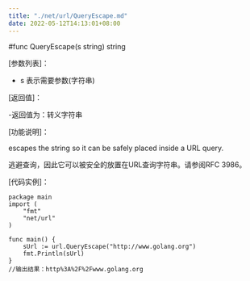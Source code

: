 ```yaml
---
title: "./net/url/QueryEscape.md"
date: 2022-05-12T14:13:01+08:00
---
```

#func QueryEscape(s string) string

[参数列表]：

- s 表示需要参数(字符串) 

[返回值]：

-返回值为：转义字符串

[功能说明]：

escapes the string so it can be safely placed inside a URL query.

逃避查询，因此它可以被安全的放置在URL查询字符串。请参阅RFC 3986。

[代码实例]：

	package main	
	import (
		"fmt"
		"net/url"
	)
	
	func main() {
		sUrl := url.QueryEscape("http://www.golang.org")
		fmt.Println(sUrl)
	}
	//输出结果：http%3A%2F%2Fwww.golang.org

